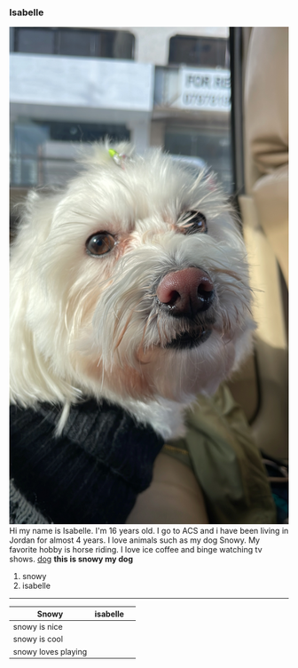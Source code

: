 ### Isabelle
![alt text](dog.JPG)
Hi my name is Isabelle. I'm 16 years old. I go to ACS and i have been living in Jordan for almost 4 years. I love animals such as my dog Snowy. My favorite hobby is horse riding. I love ice coffee and binge watching tv shows. 
[dog](https://www.google.com/search?q=dog&source=lnms&tbm=isch&sa=X&ved=2ahUKEwiB3cm0hPv5AhW2VvEDHaZ_DVcQ_AUoAXoECAEQBA&biw=1440&bih=796&dpr=1#imgrc=SMMlmWDadP14fM)
**this is snowy my dog**
[^note]:snowy is the best!
~Snowy~ 
1. snowy
2. isabelle
----
| Snowy        | isabelle           |   |
| ------------- |:-------------:| -----:|
| snowy is nice  |  |  |
| snowy is cool    |       |    |
| snowy loves playing |      |     |

<!--
**isabellevanvliet/isabellevanvliet** is a ✨ _special_ ✨ repository because its `README.md` (this file) appears on your GitHub profile.

Here are some ideas to get you started:

- 🔭 I’m currently working on ...
- 🌱 I’m currently learning ...
- 👯 I’m looking to collaborate on ...
- 🤔 I’m looking for help with ...
- 💬 Ask me about ...
- 📫 How to reach me: ...
- 😄 Pronouns: ...
- ⚡ Fun fact: ...
--> 

